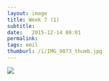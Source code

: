 ```yaml
---
layout: image
title: Week 7 (1)
subtitle: 
date:   2015-12-14 00:01
permalink: 
tags: emil
thumburl: /i/IMG_9073_thumb.jpg
---
```

![]({{site.url}}/i/IMG_9073_thumb.jpg)

